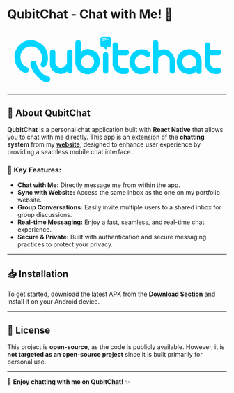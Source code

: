 # QubitChat - Chat with Me! 💬

<p align="center">
  <svg viewBox="0 0 839 222" height="200" fill="#00d5ff">
  <path d="m776 76h35c0 0 7.3 1 7 10 0 0 0.3 9.1-8 11h-34v33.5c0 0 5.7 13.7 16 15.5 2.9 0.5 12.5 1.9 16.9 0.1 0 0 8.3-0.2 9.1 8.9 0 0-0.1 10-10 13h-18c0 0-30.4-5.4-34-36v-75c0 0 0.1-9 9-9 0 0 10.1-0.6 11 9z"/>
  <path d="m723 120v40c0 0 2.2 8.4 10 8 0 0 9.1 0.6 10-9v-43c0 0-1.3-35-42-42 0 0-47.6-6.6-53 46 0 0-2.9 43.5 44 49 0 0 19.9 0.8 27-8 0 0 1.4-1.8 2-5v-17c0 0-0.3-2.6-4-3l-15 10c0 0-24.2 6.5-30-13 0 0-13.2-31.7 23-37 0 0 24-1.2 28 24z"/>
  <path d="m557 48c0 0 1.1-8.8 9-9 7.9-0.2 9.7 2.5 12 10v30.1c0 0 46.1-23 63 33.9v47c0 0-2 7.3-10 7-8-0.3-10-8-10-8v-46c0 0-3.2-16.9-23-17 0 0-14.8-0.4-21 14v51c0 0-1.7 7.1-10 7-8.3-0.1-10-8-10-8z"/>
  <path d="m423 76h35c0 0 7.3 1 7 10 0 0 0.3 9.1-8 11h-34v33.5c0 0 5.3 15.2 16 15.5h18c0 0 7.2-0.1 8 9 0 0-0.1 10-10 13h-18c0 0-30.4-5.4-34-36v-75c0 0 0.1-9 9-9 0 0 10.1-0.6 11 9zm108 26c0 0 7.4 4.2 14-2 0 0 3.9-3.1 2-11 0 0-7.5-13.9-29-15 0 0-15-1.1-27 6 0 0-11.6 4.9-21 24 0 0-7.6 20.2 2 40 0 0 11.8 20.1 29 24 0 0 23.7 4.2 36-6 0 0 15.7-9.3 9-20 0 0-4.7-9.1-15-2 0 0-10.3 7.3-19 7 0 0-13 0.5-21-13 0 0-6.6-11.7 0-25 0 0 5.3-9.9 16-13 0 0 14.3-2.7 24 6z"/>
  <path d="m423 76h35c0 0 7.3 1 7 10 0 0 0.3 9.1-8 11h-34v33.5c0 0 5.7 13.7 16 15.5 2.9 0.5 12.5 1.9 16.9 0.1 0 0 8.3-0.2 9.1 8.9 0 0-0.1 10-10 13h-18c0 0-30.4-5.4-34-36v-75c0 0 0.1-9 9-9 0 0 10.1-0.6 11 9z"/>
  <path fill-rule="evenodd" d="m386 93v64.6c0 0 0.7 8.4-9 9.4 0 0-9.4 0.5-11-9v-63c0 0 0.3-10.3 10-10 0 0 8.5-0.9 10 8zm-12-20l-5-8h-8c0 0-4.7-0.9-5-6v-25c0 0 0.1-7 7-7h28c0 0 5.4 0.3 6 7v25c0 0-0.6 5.8-6 6h-7l-5 8c0 0-2 3.4-5 0zm-13-39c0 0.8 1 1 1 1 0 0 15.9 0 17 0 1.1 0 1-1 1-1 0.1-1.1-0.9-1-0.9-1h-17.1c-1.1 0-1 1-1 1zm0 4c0 1 1 1 1 1h26c1 0 1-1 1-1 0-1.2-0.9-1-0.9-1h-26.1c0 0-1 0-1 1zm0 4c0 1 1 1 1 1h10c0 0 1 0 1-1 0-1-0.8-1-0.8-1h-10.2c0 0-1 0-1 1z"/>
  <path fill-rule="evenodd" d="m270 39c11-0.1 12 9 12 9v36c15.9-14.2 32-10 32-10 41.9 7.3 40 46 40 46l-1 8c-8 43.1-47 41-47 41-40.7-2.6-46-41-46-41v-78c0.8-11.2 10-11 10-11zm16 70c-7.8 15.8 1 28 1 28 10.1 14.1 30 8 30 8 15.6-4.2 15-25 15-25-2.5-24.2-25-24-25-24-15.9 0.5-21 13-21 13z"/>
  <path d="m184 84v43c0 0 4.2 17.9 21 18 0 0 14.4 1.7 23-18v-42c0 0 0.3-9 9-10 0 0 10.7-1.6 12 9v73c0 0-1.1 8.9-10 9 0 0-7.8 0.3-10-8 0 0-8.9 11-26 10 0 0-36.5-1-40-36v-46c0 0-0.1-11 10-11 0 0 9.7-0.7 11 9z"/>
  <path d="m145 140c0 0 20-15.2 5-62 0 0-10.8-27.8-47-37 0 0-30-8.7-55 15 0 0-15 12.2-20 36 0 0-4.4 30.7 12 51 0 0 14 18.6 26 20 0 0 13.6 3.5 16-8 0 0 2.1-7.3-5-12 0 0-16.7-4.9-22-18 0 0-7.3-11.4-4-30 0 0 4.7-19.8 21-27 0 0 20.1-10.6 39 1 0 0 14.8 5.8 21 29 0 0 3.2 18.4-3 28 0 0-3.3 6.3 0 12 0 0 5.4 9.5 16 2zm-34-12c0 0 10.4 38.5 42 49 0 0 9.5-0.2 11 10 0 0 0.6 9.6-7 12 0 0-9.5 2.8-18-2 0 0-37.1-19.7-50-61 0 0-3.5-11.4 3-16 0 0 12.4-8.5 19 8z"/>
  </svg>
</p>

---

## 📢 About QubitChat

**QubitChat** is a personal chat application built with **React Native** that allows you to chat with me directly. This app is an extension of the **chatting system** from my [**website**](https://pras.me), designed to enhance user experience by providing a seamless mobile chat interface.

### 💬 Key Features:

- **Chat with Me:** Directly message me from within the app.
- **Sync with Website:** Access the same inbox as the one on my portfolio website.
- **Group Conversations:** Easily invite multiple users to a shared inbox for group discussions.
- **Real-time Messaging:** Enjoy a fast, seamless, and real-time chat experience.
- **Secure & Private:** Built with authentication and secure messaging practices to protect your privacy.

---

## 📥 Installation

To get started, download the latest APK from the [**Download Section**](https://github.com/PRASSamin/QubitChat/releases/) and install it on your Android device.

---

## 📄 License

This project is **open-source**, as the code is publicly available. However, it is **not targeted as an open-source project** since it is built primarily for personal use.

---

🚀 **Enjoy chatting with me on QubitChat!** ✨
